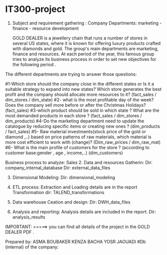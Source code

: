 # IT300-project

1. Subject and requirement gathering : 
Company Departments: marketing - finance - resource development

      GOLD DEALER is a jewellery chain that runs a number of stores in several US states, where it is known for offering luxury products crafted with diamonds and gold. The group's main  departments are marketing, finance and resources.
At each period of the year, this famous group tries to analyze its business process in order to set new objectives for the following period .

The different departments are trying to answer those questions:

#1-Which store should the company close in the different states or  Is it a suitable strategy to expand into new states? Which store generates the best profit and the company should allocate more resources to it? (fact_sales / dim_stores / dim_state)
#2- what is the most profitable day of the week? Does the company sell more before or after the Christmas Holidays? (fact_sales)
#3-which product should be sold in which state ? What are the most demanded products in each store ?  (fact_sales / dim_stores / dim_products) 
#4-Do the marketing department  need to update the catalogue by reducing specific items or creating new ones ? (dim_products / fact_sales)
#5- Raw material investments(stock price of the gold or diamond ,..) based on price patterns of raw materials, which material is more cost efficient to work with (change)? (Dim_raw_prices / dim_raw_mat) 
#6- What is the main profile of customers for the store ? (according to customer base:gender , age , income,..) (dim_customers)

Business process to analyze: Sales
2. Data and resources Gatherin:
     Dir: company_internal_database
     Dir: external_data_files

3. Dimensional Modeling:
     Dir: dimensional_modeling

4. ETL process:
     Extraction and Loading details are in the report
     Transformation dir: TALEND_transformations

5. Data warehouse Ceation and design:
     Dir: DWH_data_files

6. Analysis and reporting:
   Analysis details are included in the report.
   Dir: analysis_results

IMPORTANT:
=====> you can find all details of the project in the GOLD DEALER PDF .



Prepared by:
ASMA BOUBAKER
KENZA BACHA
YOSR JAOUADI
#Db (internal) of the company:





